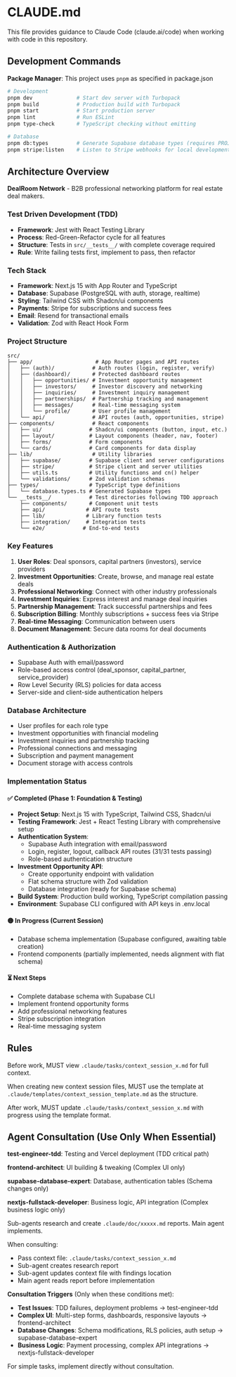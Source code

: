 # CLAUDE.md

This file provides guidance to Claude Code (claude.ai/code) when working with code in this repository.

## Development Commands

**Package Manager**: This project uses `pnpm` as specified in package.json
```bash
# Development
pnpm dev              # Start dev server with Turbopack
pnpm build            # Production build with Turbopack  
pnpm start            # Start production server
pnpm lint             # Run ESLint
pnpm type-check       # TypeScript checking without emitting

# Database
pnpm db:types         # Generate Supabase database types (requires PROJECT_ID)
pnpm stripe:listen    # Listen to Stripe webhooks for local development
```

## Architecture Overview

**DealRoom Network** - B2B professional networking platform for real estate deal makers.

### Test Driven Development (TDD)
- **Framework**: Jest with React Testing Library
- **Process**: Red-Green-Refactor cycle for all features
- **Structure**: Tests in `src/__tests__/` with complete coverage required
- **Rule**: Write failing tests first, implement to pass, then refactor

### Tech Stack
- **Framework**: Next.js 15 with App Router and TypeScript
- **Database**: Supabase (PostgreSQL with auth, storage, realtime)
- **Styling**: Tailwind CSS with Shadcn/ui components
- **Payments**: Stripe for subscriptions and success fees
- **Email**: Resend for transactional emails
- **Validation**: Zod with React Hook Form

### Project Structure

```
src/
├── app/                    # App Router pages and API routes
│   ├── (auth)/            # Auth routes (login, register, verify)
│   ├── (dashboard)/       # Protected dashboard routes
│   │   ├── opportunities/ # Investment opportunity management
│   │   ├── investors/     # Investor discovery and networking
│   │   ├── inquiries/     # Investment inquiry management
│   │   ├── partnerships/  # Partnership tracking and management
│   │   ├── messages/      # Real-time messaging system
│   │   └── profile/       # User profile management
│   └── api/               # API routes (auth, opportunities, stripe)
├── components/            # React components
│   ├── ui/               # Shadcn/ui components (button, input, etc.)
│   ├── layout/           # Layout components (header, nav, footer)
│   ├── forms/            # Form components
│   └── cards/            # Card components for data display
├── lib/                   # Utility libraries
│   ├── supabase/         # Supabase client and server configurations
│   ├── stripe/           # Stripe client and server utilities
│   ├── utils.ts          # Utility functions and cn() helper
│   └── validations/      # Zod validation schemas
├── types/                # TypeScript type definitions
│   └── database.types.ts # Generated Supabase types
└── __tests__/            # Test directories following TDD approach
    ├── components/       # Component unit tests
    ├── api/             # API route tests
    ├── lib/             # Library function tests
    ├── integration/     # Integration tests
    └── e2e/            # End-to-end tests
```

### Key Features
1. **User Roles**: Deal sponsors, capital partners (investors), service providers
2. **Investment Opportunities**: Create, browse, and manage real estate deals
3. **Professional Networking**: Connect with other industry professionals
4. **Investment Inquiries**: Express interest and manage deal inquiries
5. **Partnership Management**: Track successful partnerships and fees
6. **Subscription Billing**: Monthly subscriptions + success fees via Stripe
7. **Real-time Messaging**: Communication between users
8. **Document Management**: Secure data rooms for deal documents

### Authentication & Authorization
- Supabase Auth with email/password
- Role-based access control (deal_sponsor, capital_partner, service_provider)
- Row Level Security (RLS) policies for data access
- Server-side and client-side authentication helpers

### Database Architecture
- User profiles for each role type
- Investment opportunities with financial modeling
- Investment inquiries and partnership tracking
- Professional connections and messaging
- Subscription and payment management
- Document storage with access controls

### Implementation Status

#### ✅ Completed (Phase 1: Foundation & Testing)
- **Project Setup**: Next.js 15 with TypeScript, Tailwind CSS, Shadcn/ui
- **Testing Framework**: Jest + React Testing Library with comprehensive setup
- **Authentication System**: 
  - Supabase Auth integration with email/password
  - Login, register, logout, callback API routes (31/31 tests passing)
  - Role-based authentication structure
- **Investment Opportunity API**: 
  - Create opportunity endpoint with validation
  - Flat schema structure with Zod validation
  - Database integration (ready for Supabase schema)
- **Build System**: Production build working, TypeScript compilation passing
- **Environment**: Supabase CLI configured with API keys in .env.local

#### 🟡 In Progress (Current Session)
- Database schema implementation (Supabase configured, awaiting table creation)
- Frontend components (partially implemented, needs alignment with flat schema)

#### ⏳ Next Steps
- Complete database schema with Supabase CLI
- Implement frontend opportunity forms
- Add professional networking features
- Stripe subscription integration
- Real-time messaging system

## Rules
Before work, MUST view `.claude/tasks/context_session_x.md` for full context.

When creating new context session files, MUST use the template at `.claude/templates/context_session_template.md` as the structure.

After work, MUST update `.claude/tasks/context_session_x.md` with progress using the template format.
                              
## Agent Consultation (Use Only When Essential)

**test-engineer-tdd**: Testing and Vercel deployment (TDD critical path)

**frontend-architect**: UI building & tweaking (Complex UI only) 

**supabase-database-expert**: Database, authentication tables (Schema changes only)

**nextjs-fullstack-developer**: Business logic, API integration (Complex business logic only)

Sub-agents research and create `.claude/doc/xxxxx.md` reports. Main agent implements.

When consulting:
- Pass context file: `.claude/tasks/context_session_x.md`
- Sub-agent creates research report
- Sub-agent updates context file with findings location
- Main agent reads report before implementation

**Consultation Triggers** (Only when these conditions met):
- **Test Issues**: TDD failures, deployment problems → test-engineer-tdd
- **Complex UI**: Multi-step forms, dashboards, responsive layouts → frontend-architect  
- **Database Changes**: Schema modifications, RLS policies, auth setup → supabase-database-expert
- **Business Logic**: Payment processing, complex API integrations → nextjs-fullstack-developer

For simple tasks, implement directly without consultation.
